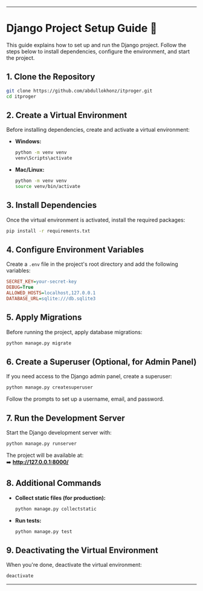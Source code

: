 
---

# **Django Project Setup Guide** 🚀  

This guide explains how to set up and run the Django project. Follow the steps below to install dependencies, configure the environment, and start the project.  

## **1. Clone the Repository**  

```bash
git clone https://github.com/abdullokhonz/itproger.git
cd itproger
```

## **2. Create a Virtual Environment**  

Before installing dependencies, create and activate a virtual environment:  

- **Windows:**  
  ```bash
  python -m venv venv
  venv\Scripts\activate
  ```

- **Mac/Linux:**  
  ```bash
  python -m venv venv
  source venv/bin/activate
  ```

## **3. Install Dependencies**  

Once the virtual environment is activated, install the required packages:  

```bash
pip install -r requirements.txt
```

## **4. Configure Environment Variables**  

Create a `.env` file in the project's root directory and add the following variables:  

```ini
SECRET_KEY=your-secret-key
DEBUG=True
ALLOWED_HOSTS=localhost,127.0.0.1
DATABASE_URL=sqlite:///db.sqlite3
```

## **5. Apply Migrations**  

Before running the project, apply database migrations:  

```bash
python manage.py migrate
```

## **6. Create a Superuser (Optional, for Admin Panel)**  

If you need access to the Django admin panel, create a superuser:  

```bash
python manage.py createsuperuser
```

Follow the prompts to set up a username, email, and password.  

## **7. Run the Development Server**  

Start the Django development server with:  

```bash
python manage.py runserver
```

The project will be available at:  
➡️ **http://127.0.0.1:8000/**  

## **8. Additional Commands**  

- **Collect static files (for production):**  
  ```bash
  python manage.py collectstatic
  ```

- **Run tests:**  
  ```bash
  python manage.py test
  ```

## **9. Deactivating the Virtual Environment**  

When you're done, deactivate the virtual environment:  

```bash
deactivate
```

---
